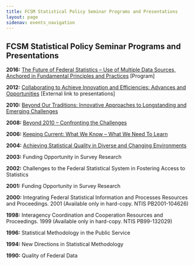 ```yaml
---
title: FCSM Statistical Policy Seminar Programs and Presentations
layout: page
sidenav: events_navigation
---
```


<h2 class="page-sub-title">FCSM Statistical Policy Seminar Programs and Presentations </h2>

<p><b>2016:</b> <a class="fcsm-main-links" href="{{ site.baseurl }}/assets/files/docs/2016FCSMPolicyProgramFinalWebVersion.pdf">The Future of Federal Statistics – Use of Multiple Data Sources, Anchored in Fundamental Principles and Practices</a> [Program]</p>

<p><b>2012:</b> <a class="fcsm-main-links" href="{{ site.baseurl }}/assets/files/docs/2012FCSMPolicySeminarProgramFinal.pdf">Collaborating to Achieve Innovation and Efficiencies: Advances and Opportunities</a> [External link to presentations]</p>

<p><b>2010:</b> <a class="fcsm-main-links" href="{{site.baseurl}}/assets/files/docs/2010FCSMPolicyProgram.pdf">Beyond Our Traditions: Innovative Approaches to Longstanding and Emerging Challenges</a></p>

<p><b>2008:</b> <a class="fcsm-main-links" href="{{site.baseurl}}/assets/files/docs/2008FCSMPolicyProgram.pdf">Beyond 2010 – Confronting the Challenges</a></p>

<p><b>2006:</b> <a class="fcsm-main-links" href="{{site.baseurl}}/assets/files/docs/2006FCSMPolicyProgram.pdf">Keeping Current: What We Know – What We Need To Learn</a></p>

<p><b>2004:</b> <a class="fcsm-main-links" href="{{site.baseurl}}/assets/files/docs/2004FCSMPolicyProgram.pdf">Achieving Statistical Quality in Diverse and Changing Environments</a></p>

<p><b>2003:</b> Funding Opportunity in Survey Research</p>

<p><b>2002:</b> Challenges to the Federal Statistical System in Fostering Access to Statistics</p>

<p><b>2001:</b> Funding Opportunity in Survey Research</p>

<p><b>2000:</b> Integrating Federal Statistical Information and Processes Resources and Proceedings. 2001 (Available only in hard-copy. NTIS PB2001-104626)</p>

<p><b>1998:</b> Interagency Coordination and Cooperation Resources and Proceedings. 1999 (Available only in hard-copy. NTIS PB99-132029)</p>

<p><b>1996:</b> Statistical Methodology in the Public Service</p>

<p><b>1994:</b> New Directions in Statistical Methodology</p>

<p><b>1990:</b> Quality of Federal Data</p>